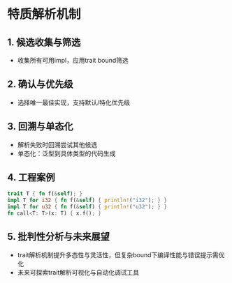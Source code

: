 # 特质解析机制

## 1. 候选收集与筛选

- 收集所有可用impl，应用trait bound筛选

## 2. 确认与优先级

- 选择唯一最佳实现，支持默认/特化优先级

## 3. 回溯与单态化

- 解析失败时回溯尝试其他候选
- 单态化：泛型到具体类型的代码生成

## 4. 工程案例

```rust
trait T { fn f(&self); }
impl T for i32 { fn f(&self) { println!("i32"); } }
impl T for u32 { fn f(&self) { println!("u32"); } }
fn call<T: T>(x: T) { x.f(); }
```

## 5. 批判性分析与未来展望

- trait解析机制提升多态性与灵活性，但复杂bound下编译性能与错误提示需优化
- 未来可探索trait解析可视化与自动化调试工具
